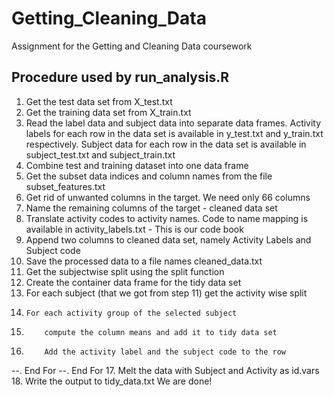 # Getting_Cleaning_Data
Assignment for the Getting and Cleaning Data coursework
## Procedure used by run_analysis.R
1. Get the test data set from X_test.txt
2. Get the training data set from X_train.txt
3. Read the label data and subject data into separate data frames. Activity labels for each row in the data set is available in y_test.txt and y_train.txt respectively. Subject data for each row in the data set is available in subject_test.txt and subject_train.txt
4. Combine test and training dataset into one data frame
5. Get the subset data indices and column names from the file subset_features.txt
6. Get rid of unwanted columns in the target. We need only 66 columns
7. Name the remaining columns of the target - cleaned data set
8. Translate activity codes to activity names. Code to name mapping is available in activity_labels.txt - This is our code book
9. Append two columns to cleaned data set, namely Activity Labels and Subject code
10. Save the processed data to a file names cleaned_data.txt
11. Get the subjectwise split using the split function
12. Create the container data frame for the tidy data set
13. For each subject (that we got from step 11) get the activity wise split
14.     For each activity group of the selected subject
15.         compute the column means and add it to tidy data set
16.         Add the activity label and the subject code to the row
--.     End For
--. End For
17. Melt the data with Subject and Activity as id.vars
18. Write the output to tidy_data.txt
We are done!

